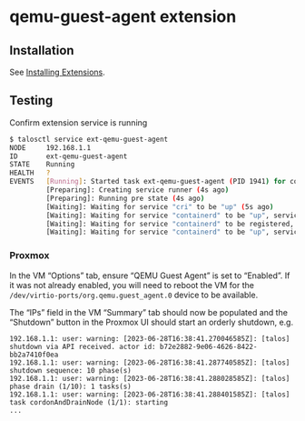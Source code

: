 # qemu-guest-agent extension


## Installation

See [Installing Extensions](https://github.com/siderolabs/extensions#installing-extensions).

## Testing

Confirm extension service is running

```bash
$ talosctl service ext-qemu-guest-agent
NODE     192.168.1.1
ID       ext-qemu-guest-agent
STATE    Running
HEALTH   ?
EVENTS   [Running]: Started task ext-qemu-guest-agent (PID 1941) for container ext-qemu-guest-agent (4s ago)
         [Preparing]: Creating service runner (4s ago)
         [Preparing]: Running pre state (4s ago)
         [Waiting]: Waiting for service "cri" to be "up" (5s ago)
         [Waiting]: Waiting for service "containerd" to be "up", service "cri" to be registered, file "/dev/virtio-ports/org.qemu.guest_agent.0" to exist (6s ago)
         [Waiting]: Waiting for service "containerd" to be registered, service "cri" to be registered, file "/dev/virtio-ports/org.qemu.guest_agent.0" to exist (8s ago)
         [Waiting]: Waiting for service "containerd" to be "up", service "cri" to be "up", file "/dev/virtio-ports/org.qemu.guest_agent.0" to exist (9s ago)
```

### Proxmox

In the VM “Options” tab, ensure “QEMU Guest Agent” is set to “Enabled”. If it was not already enabled, you will need to reboot the VM for the `/dev/virtio-ports/org.qemu.guest_agent.0` device to be available.

The “IPs” field in the VM “Summary” tab should now be populated and the “Shutdown” button in the Proxmox UI should start an orderly shutdown, e.g.

```
192.168.1.1: user: warning: [2023-06-28T16:38:41.270046585Z]: [talos] shutdown via API received. actor id: b72e2882-9e06-4626-8422-bb2a7410f0ea
192.168.1.1: user: warning: [2023-06-28T16:38:41.287740585Z]: [talos] shutdown sequence: 10 phase(s)
192.168.1.1: user: warning: [2023-06-28T16:38:41.288028585Z]: [talos] phase drain (1/10): 1 tasks(s)
192.168.1.1: user: warning: [2023-06-28T16:38:41.288401585Z]: [talos] task cordonAndDrainNode (1/1): starting
...
```
